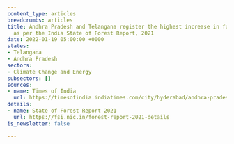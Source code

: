 ```yaml
---
content_type: articles
breadcrumbs: articles
title: Andhra Pradesh and Telangana register the highest increase in forest cover
  as per the India State of Forest Report, 2021
date: 2022-01-19 05:00:00 +0000
states:
- Telangana
- Andhra Pradesh
sectors:
- Climate Change and Energy
subsectors: []
sources:
- name: Times of India
  url: https://timesofindia.indiatimes.com/city/hyderabad/andhra-pradesh-and-telangana-top-in-increasing-forest-cover/articleshow/88878445.cms
details:
- name: State of Forest Report 2021
  url: https://fsi.nic.in/forest-report-2021-details
is_newsletter: false

---
```

